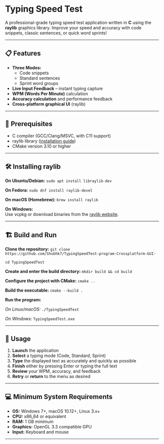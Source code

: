 # Typing Speed Test

A professional-grade typing speed test application written in **C** using the **raylib** graphics library. Improve your speed and accuracy with code snippets, classic sentences, or quick word sprints!

---

## 📋 Features

- **Three Modes:**
  - Code snippets
  - Standard sentences
  - Sprint word groups
- **Live Input Feedback** – instant typing capture
- **WPM (Words Per Minute)** calculation
- **Accuracy calculation** and performance feedback
- **Cross-platform graphical UI** (raylib)

---

## 🚀 Prerequisites

- C compiler (GCC/Clang/MSVC, with C11 support)
- raylib library ([installation guide](https://www.raylib.com/))
- CMake version 3.10 or higher

---

## 🛠️ Installing raylib

**On Ubuntu/Debian:**
```sudo apt install libraylib-dev```



**On Fedora:**
```sudo dnf install raylib-devel```


**On macOS (Homebrew):**
```brew install raylib```



**On Windows:**  
Use vcpkg or download binaries from the [raylib website](https://www.raylib.com/).

---

## 🏗️ Build and Run

**Clone the repository:**
```git clone https://github.com/Shubhk7/TypingSpeedTest-program-Crossplatform-GUI-```

```cd TypingSpeedTest```


**Create and enter the build directory:**
```mkdir build && cd build```


**Configure the project with CMake:**
```cmake ..```

**Build the executable:**
```cmake --build .```

**Run the program:**

_On Linux/macOS:_
```./TypingSpeedTest```


_On Windows:_
```TypingSpeedTest.exe```


---

## 📖 Usage

1. **Launch** the application
2. **Select** a typing mode (Code, Standard, Sprint)
3. **Type** the displayed text as accurately and quickly as possible
4. **Finish** either by pressing Enter or typing the full text
5. **Review** your WPM, accuracy, and feedback
6. **Retry** or **return** to the menu as desired

---

## 💻 Minimum System Requirements

- **OS:** Windows 7+, macOS 10.12+, Linux 3.x+
- **CPU:** x86_64 or equivalent
- **RAM:** 1 GB minimum
- **Graphics:** OpenGL 3.3 compatible GPU
- **Input:** Keyboard and mouse

---


